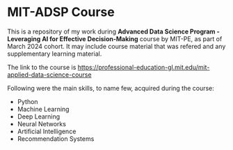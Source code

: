 # MIT-ADSP Course
This is a repository of my work during <b>Advanced Data Science Program - Leveraging AI for Effective Decision-Making</b> course by MIT-PE, as part of March 2024 cohort. It may include course material that was refered and any supplementary learning material.

The link to the course is https://professional-education-gl.mit.edu/mit-applied-data-science-course

Following were the main skills, to name few, acquired during the course:
- Python
- Machine Learning
- Deep Learning
- Neural Networks
- Artificial Intelligence
- Recommendation Systems
